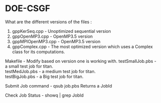 # DOE-CSGF

What are the different versions of the files : 
1) gppKerSeq.cpp - Unoptimized sequential version
2) gppOpenMP3.cpp - OpenMP3.5 version
3) gppMPIOpenMP3.cpp - OpenMP3.5 version
4) gppComplex.cpp - The most optimized version which uses a Complex class for its computations.

Makefile - Modify based on version one is working with.
testSmallJob.pbs - a small test job for titan.  
testMedJob.pbs - a medium test job for titan.  
testBigJob.pbs - a Big test job for titan.  

Submit Job command - qsub job.pbs
    Returns a JobId

Check Job Status - showq | grep JobId
